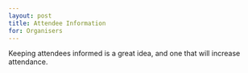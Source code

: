 ```yaml
---
layout: post
title: Attendee Information
for: Organisers
---
```


Keeping attendees informed is a great idea, and one that will increase attendance.
